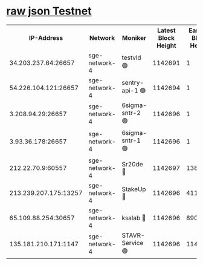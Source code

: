 
[raw json Testnet](https://rpc-check.sget.stavr.tech/sget/rpc-sget-result.json)
=


<table><tr><th>IP-Address</th><th>Network</th><th>Moniker</th><th>Latest Block Height</th><th>Earliest Block Height</th><th>Catching Up</th><th>Tx Index</th><th>Voting Power</th><th>Scan Time</th></tr><tr><td>34.203.237.64:26657</td><td>sge-network-4</td><td>testvld 🟢</td><td>1142691</td><td>1</td><td>False</td><td>on</td><td>0</td><td>2024-01-17T10:07:08.503400818UTC</td></tr><tr><td>54.226.104.121:26657</td><td>sge-network-4</td><td>sentry-api-1 🟢</td><td>1142694</td><td>1</td><td>False</td><td>on</td><td>0</td><td>2024-01-17T10:07:24.133470232UTC</td></tr><tr><td>3.208.94.29:26657</td><td>sge-network-4</td><td>6sigma-sntr-2 🟢</td><td>1142696</td><td>1</td><td>False</td><td>on</td><td>0</td><td>2024-01-17T10:07:33.775764906UTC</td></tr><tr><td>3.93.36.178:26657</td><td>sge-network-4</td><td>6sigma-sntr-1 🟢</td><td>1142696</td><td>1</td><td>False</td><td>on</td><td>0</td><td>2024-01-17T10:07:36.449700751UTC</td></tr><tr><td>212.22.70.9:60557</td><td>sge-network-4</td><td>Sr20de 🔴</td><td>1142697</td><td>138001</td><td>False</td><td>on</td><td>104</td><td>2024-01-17T10:07:39.340827199UTC</td></tr><tr><td>213.239.207.175:13257</td><td>sge-network-4</td><td>StakeUp 🔴</td><td>1142696</td><td>411001</td><td>False</td><td>off</td><td>100</td><td>2024-01-17T10:07:32.683528904UTC</td></tr><tr><td>65.109.88.254:30657</td><td>sge-network-4</td><td>ksalab 🔴</td><td>1142696</td><td>890001</td><td>False</td><td>off</td><td>1148</td><td>2024-01-17T10:07:36.861029740UTC</td></tr><tr><td>135.181.210.171:1147</td><td>sge-network-4</td><td>STAVR-Service 🟢</td><td>1142696</td><td>1140001</td><td>False</td><td>on</td><td>0</td><td>2024-01-17T10:07:33.090714577UTC</td></tr></table>
